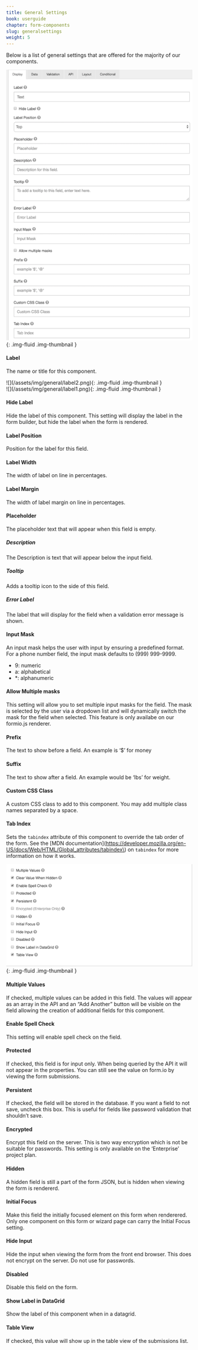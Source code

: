 ```yaml
---
title: General Settings
book: userguide
chapter: form-components
slug: generalsettings
weight: 5
---
```

Below is a list of general settings that are offered for the majority of our components. 

![](/assets/img/general/general1.png){: .img-fluid .img-thumbnail }

#### Label

The name or title for this component.

<div class="row">
  <div class="col-sm-6">
    ![](/assets/img/general/label2.png){: .img-fluid .img-thumbnail }
  </div>
  <div class="col-sm-6">
    ![](/assets/img/general/label1.png){: .img-fluid .img-thumbnail }
  </div>
</div>
 



#### Hide Label

Hide the label of this component. This setting will display the label in the form builder, but hide the label when the form is rendered.

#### Label Position

Position for the label for this field.

#### Label Width

The width of label on line in percentages.

#### Label Margin 

The width of label margin on line in percentages.

#### Placeholder

The placeholder text that will appear when this field is empty.

##### Description

The Description is text that will appear below the input field.

##### Tooltip 

Adds a tooltip icon to the side of this field.

##### Error Label

The label that will display for the field when a validation error message is shown.

#### Input Mask

An input mask helps the user with input by ensuring a predefined format. For a phone number field, the input mask defaults to (999) 999-9999.

- 9: numeric
- a: alphabetical
- *: alphanumeric

#### Allow Multiple masks

This setting will allow you to set multiple input masks for the field. The mask is selected by the user via a dropdown list and will dynamically switch the mask for the field when selected. This feature is only availabe on our formio.js renderer.

#### Prefix 

The text to show before a field. An example is ‘$’ for money

#### Suffix 

The text to show after a field. An example would be ‘lbs’ for weight.

#### Custom CSS Class

A custom CSS class to add to this component. You may add multiple class names separated by a space.

#### Tab Index

Sets the `tabindex` attribute of this component to override the tab order of the form. See the [MDN documentation](https://developer.mozilla.org/en-US/docs/Web/HTML/Global_attributes/tabindex\) on `tabindex` for more information on how it works.

![](/assets/img/general/general2.png){: .img-fluid .img-thumbnail }

#### Multiple Values

If checked, multiple values can be added in this field. The values will appear as an array in the API and an “Add Another” button will be visible on the field allowing the creation of additional fields for this component.

#### Enable Spell Check

This setting will enable spell check on the field.

#### Protected

If checked, this field is for input only. When being queried by the API it will not appear in the properties. You can still see the value on form.io by viewing the form submissions.

#### Persistent

If checked, the field will be stored in the database. If you want a field to not save, uncheck this box. This is useful for fields like password validation that shouldn’t save.

#### Encrypted

Encrypt this field on the server. This is two way encryption which is not be suitable for passwords. This setting is only available on the ‘Enterprise’ project plan.

#### Hidden 

A hidden field is still a part of the form JSON, but is hidden when viewing the form is rendererd.

#### Initial Focus

Make this field the initially focused element on this form when renderered. Only one component on this form or wizard page can carry the Initial Focus setting. 

#### Hide Input

Hide the input when viewing the form from the front end browser. This does not encrypt on the server. Do not use for passwords.

#### Disabled

Disable this field on the form.

#### Show Label in DataGrid

Show the label of this component when in a datagrid.

#### Table View

If checked, this value will show up in the table view of the submissions list.

